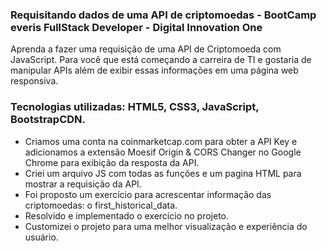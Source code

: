 ###  Requisitando dados de uma API de criptomoedas - BootCamp everis FullStack Developer -  Digital Innovation One

Aprenda a fazer uma requisição de uma API de Criptomoeda com JavaScript. Para você que está começando a carreira de TI e gostaria de manipular APIs além de exibir essas informações em uma página web responsiva. 

### Tecnologias utilizadas: HTML5, CSS3, JavaScript, BootstrapCDN.

- Criamos uma conta na coinmarketcap.com para obter a API Key e adicionamos a extensão Moesif Origin & CORS Changer no Google Chrome para exibição da resposta da API. 
- Criei um arquivo JS com todas as funções e um pagina HTML para mostrar a requisição da API.
- Foi proposto um exercício para acrescentar informação das criptomoedas: o first_historical_data. 
- Resolvido e implementado o exercício no projeto.
- Customizei o projeto para uma melhor visualização e experiência do usuário.
 